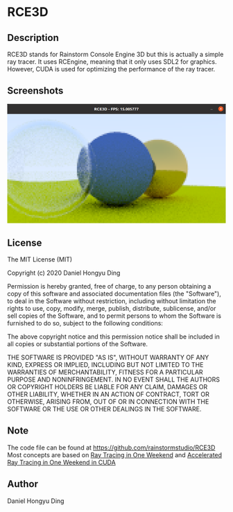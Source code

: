 # RCE3D
## Description
RCE3D stands for Rainstorm Console Engine 3D but this is actually a simple ray tracer. It uses RCEngine, meaning that it only uses SDL2 for graphics. However, CUDA is used for optimizing the performance of the ray tracer.
## Screenshots
![screenshot 1](screenshots/screenshot1.png)
## License
The MIT License (MIT)

Copyright (c) 2020 Daniel Hongyu Ding

Permission is hereby granted, free of charge, to any person obtaining a copy of this software and associated documentation files (the "Software"), to deal in the Software without restriction, including without limitation the rights to use, copy, modify, merge, publish, distribute, sublicense, and/or sell copies of the Software, and to permit persons to whom the Software is furnished to do so, subject to the following conditions:

The above copyright notice and this permission notice shall be included in all copies or substantial portions of the Software.

THE SOFTWARE IS PROVIDED "AS IS", WITHOUT WARRANTY OF ANY KIND, EXPRESS OR IMPLIED, INCLUDING BUT NOT LIMITED TO THE WARRANTIES OF MERCHANTABILITY, FITNESS FOR A PARTICULAR PURPOSE AND NONINFRINGEMENT. IN NO EVENT SHALL THE AUTHORS OR COPYRIGHT HOLDERS BE LIABLE FOR ANY CLAIM, DAMAGES OR OTHER LIABILITY, WHETHER IN AN ACTION OF CONTRACT, TORT OR OTHERWISE, ARISING FROM, OUT OF OR IN CONNECTION WITH THE SOFTWARE OR THE USE OR OTHER DEALINGS IN THE SOFTWARE.

## Note
The code file can be found at https://github.com/rainstormstudio/RCE3D
Most concepts are based on [Ray Tracing in One Weekend](https://raytracing.github.io/books/RayTracingInOneWeekend.html#rays,asimplecamera,andbackground) and [Accelerated Ray Tracing in One Weekend in CUDA](https://developer.nvidia.com/blog/accelerated-ray-tracing-cuda/)

## Author
Daniel Hongyu Ding